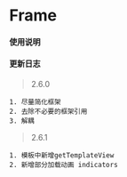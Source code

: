 # Frame

#### 使用说明

#### 更新日志

> 2.6.0

~~~
​1. 尽量简化框架
2. 去除不必要的框架引用
3. 解耦
~~~

> 2.6.1

~~~
1. 模板中新增getTemplateView
2. 新增部分加载动画 indicators
~~~